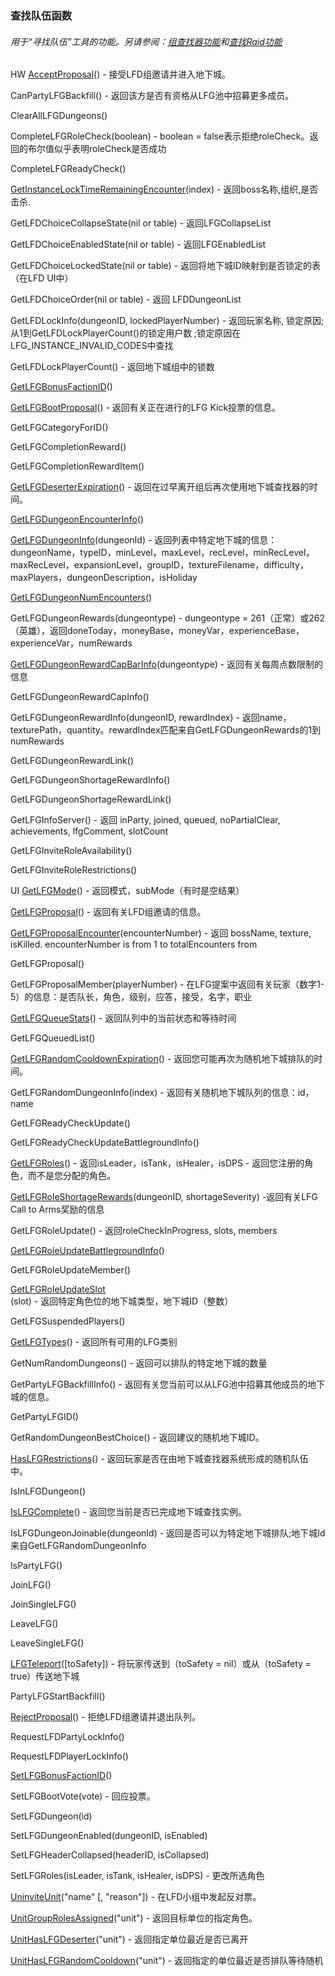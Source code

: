 ### 查找队伍函数

###### 用于“寻找队伍”工具的功能。另请参阅：[组查找器功能](https://wow.gamepedia.com/World_of_Warcraft_API#Group_Finder_Functions)和[查找Raid功能](https://wow.gamepedia.com/World_of_Warcraft_API#Looking_for_Raid_Functions)

HW [AcceptProposal](https://wow.gamepedia.com/API_AcceptProposal)\(\) - 接受LFD组邀请并进入地下城。

CanPartyLFGBackfill\(\) - 返回该方是否有资格从LFG池中招募更多成员。

ClearAllLFGDungeons\(\)

CompleteLFGRoleCheck\(boolean\) - boolean = false表示拒绝roleCheck。返回的布尔值似乎表明roleCheck是否成功

CompleteLFGReadyCheck\(\)

[GetInstanceLockTimeRemainingEncounter](https://wow.gamepedia.com/API_GetInstanceLockTimeRemainingEncounter)\(index\) - 返回boss名称,组织,是否击杀.

GetLFDChoiceCollapseState\(nil or table\) - 返回LFGCollapseList

GetLFDChoiceEnabledState\(nil or table\) - 返回LFGEnabledList

GetLFDChoiceLockedState\(nil or table\) - 返回将地下城ID映射到是否锁定的表（在LFD UI中）

GetLFDChoiceOrder\(nil or table\) - 返回 LFDDungeonList

GetLFDLockInfo\(dungeonID, lockedPlayerNumber\) - 返回玩家名称, 锁定原因; 从1到GetLFDLockPlayerCount\(\)的锁定用户数 ;锁定原因在LFG\_INSTANCE\_INVALID\_CODES中查找

GetLFDLockPlayerCount\(\) - 返回地下城组中的锁数

[GetLFGBonusFactionID](https://wow.gamepedia.com/API_GetLFGBonusFactionID)\(\)

[GetLFGBootProposal](https://wow.gamepedia.com/API_GetLFGBootProposal)\(\) - 返回有关正在进行的LFG Kick投票的信息。

GetLFGCategoryForID\(\)

GetLFGCompletionReward\(\)

GetLFGCompletionRewardItem\(\)

[GetLFGDeserterExpiration](https://wow.gamepedia.com/API_GetLFGDeserterExpiration)\(\) - 返回在过早离开组后再次使用地下城查找器的时间。

[GetLFGDungeonEncounterInfo](https://wow.gamepedia.com/API_GetLFGDungeonEncounterInfo)\(\)

[GetLFGDungeonInfo](https://wow.gamepedia.com/API_GetLFGDungeonInfo)\(dungeonId\) - 返回列表中特定地下城的信息：dungeonName，typeID，minLevel，maxLevel，recLevel，minRecLevel，maxRecLevel，expansionLevel，groupID，textureFilename，difficulty，maxPlayers，dungeonDescription，isHoliday

[GetLFGDungeonNumEncounters](https://wow.gamepedia.com/API_GetLFGDungeonNumEncounters)\(\)

GetLFGDungeonRewards\(dungeontype\) - dungeontype = 261（正常）或262（英雄），返回doneToday，moneyBase，moneyVar，experienceBase，experienceVar，numRewards

[GetLFGDungeonRewardCapBarInfo](https://wow.gamepedia.com/API_GetLFGDungeonRewardCapBarInfo)\(dungeontype\) - 返回有关每周点数限制的信息

GetLFGDungeonRewardCapInfo\(\)

GetLFGDungeonRewardInfo\(dungeonID, rewardIndex\) - 返回name，texturePath，quantity。rewardIndex匹配来自GetLFGDungeonRewards的1到numRewards

GetLFGDungeonRewardLink\(\)

GetLFGDungeonShortageRewardInfo\(\)

GetLFGDungeonShortageRewardLink\(\)

GetLFGInfoServer\(\) - 返回 inParty, joined, queued, noPartialClear, achievements, lfgComment, slotCount

GetLFGInviteRoleAvailability\(\)

GetLFGInviteRoleRestrictions\(\)

UI [GetLFGMode](https://wow.gamepedia.com/API_GetLFGMode)\(\) - 返回模式，subMode（有时是空结果）

[GetLFGProposal](https://wow.gamepedia.com/API_GetLFGProposal)\(\) - 返回有关LFD组邀请的信息。

[GetLFGProposalEncounter](https://wow.gamepedia.com/index.php?title=API_GetLFGProposalEncounter&action=edit&redlink=1)\(encounterNumber\) - 返回 bossName, texture, isKilled. encounterNumber is from 1 to totalEncounters from

GetLFGProposal\(\)

GetLFGProposalMember\(playerNumber\) - 在LFG提案中返回有关玩家（数字1-5）的信息：是否队长，角色，级别，应答，接受，名字，职业

[GetLFGQueueStats](https://wow.gamepedia.com/API_GetLFGQueueStats)\(\) - 返回队列中的当前状态和等待时间

GetLFGQueuedList\(\)

[GetLFGRandomCooldownExpiration](https://wow.gamepedia.com/API_GetLFGRandomCooldownExpiration)\(\) - 返回您可能再次为随机地下城排队的时间。

GetLFGRandomDungeonInfo\(index\) - 返回有关随机地下城队列的信息：id，name

GetLFGReadyCheckUpdate\(\)

GetLFGReadyCheckUpdateBattlegroundInfo\(\)

[GetLFGRoles](https://wow.gamepedia.com/API_GetLFGRoles)\(\) - 返回isLeader，isTank，isHealer，isDPS  - 返回您注册的角色，而不是您分配的角色。

[GetLFGRoleShortageRewards](https://wow.gamepedia.com/API_GetLFGRoleShortageRewards)\(dungeonID, shortageSeverity\) -返回有关LFG Call to Arms奖励的信息

GetLFGRoleUpdate\(\) - 返回roleCheckInProgress, slots, members

[GetLFGRoleUpdateBattlegroundInfo](https://wow.gamepedia.com/API_GetLFGRoleUpdateBattlegroundInfo)\(\)

GetLFGRoleUpdateMember\(\)

[GetLFGRoleUpdateSlot](https://wow.gamepedia.com/API_GetLFGRoleUpdateSlot)\(slot\) - 返回特定角色位的地下城类型，地下城ID（整数）

GetLFGSuspendedPlayers\(\)

[GetLFGTypes](https://wow.gamepedia.com/API_GetLFGTypes)\(\) - 返回所有可用的LFG类别

GetNumRandomDungeons\(\) - 返回可以排队的特定地下城的数量

GetPartyLFGBackfillInfo\(\) - 返回有关您当前可以从LFG池中招募其他成员的地下城的信息。

GetPartyLFGID\(\)

GetRandomDungeonBestChoice\(\) - 返回建议的随机地下城ID。

[HasLFGRestrictions](https://wow.gamepedia.com/API_HasLFGRestrictions)\(\) - 返回玩家是否在由地下城查找器系统形成的随机队伍中。

IsInLFGDungeon\(\)

[IsLFGComplete](https://wow.gamepedia.com/API_IsLFGComplete)\(\) - 返回您当前是否已完成地下城查找实例。

IsLFGDungeonJoinable\(dungeonId\) - 返回是否可以为特定地下城排队;地下城Id来自GetLFGRandomDungeonInfo

IsPartyLFG\(\)

JoinLFG\(\)

JoinSingleLFG\(\)

LeaveLFG\(\)

LeaveSingleLFG\(\)

[LFGTeleport](https://wow.gamepedia.com/API_LFGTeleport)\(\[toSafety\]\) - 将玩家传送到（toSafety = nil）或从（toSafety = true）传送地下城

PartyLFGStartBackfill\(\)

[RejectProposal](https://wow.gamepedia.com/API_RejectProposal)\(\) - 拒绝LFD组邀请并退出队列。

RequestLFDPartyLockInfo\(\)

RequestLFDPlayerLockInfo\(\)

[SetLFGBonusFactionID](https://wow.gamepedia.com/API_SetLFGBonusFactionID)\(\)

SetLFGBootVote\(vote\) - 回应投票。

SetLFGDungeon\(id\)

SetLFGDungeonEnabled\(dungeonID, isEnabled\)

SetLFGHeaderCollapsed\(headerID, isCollapsed\)

SetLFGRoles\(isLeader, isTank, isHealer, isDPS\) - 更改所选角色

[UninviteUnit](https://wow.gamepedia.com/API_UninviteUnit)\("name" \[, "reason"\]\) - 在LFD小组中发起反对票。

[UnitGroupRolesAssigned](https://wow.gamepedia.com/API_UnitGroupRolesAssigned)\("unit"\) - 返回目标单位的指定角色。

[UnitHasLFGDeserter](https://wow.gamepedia.com/API_UnitHasLFGDeserter)\("unit"\) - 返回指定单位最近是否已离开

[UnitHasLFGRandomCooldown](https://wow.gamepedia.com/API_UnitHasLFGRandomCooldown)\("unit"\) - 返回指定的单位最近是否排队等待随机

